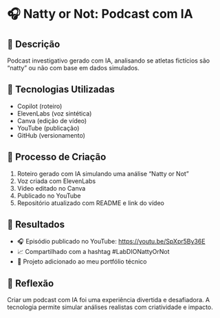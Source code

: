 # 🎧 Natty or Not: Podcast com IA

## 📒 Descrição
Podcast investigativo gerado com IA, analisando se atletas fictícios são “natty” ou não com base em dados simulados.

## 🤖 Tecnologias Utilizadas
- Copilot (roteiro)
- ElevenLabs (voz sintética)
- Canva (edição de vídeo)
- YouTube (publicação)
- GitHub (versionamento)

## 🧐 Processo de Criação
1. Roteiro gerado com IA simulando uma análise “Natty or Not”
2. Voz criada com ElevenLabs
3. Vídeo editado no Canva
4. Publicado no YouTube
5. Repositório atualizado com README e link do vídeo

## 🚀 Resultados
- 🎧 Episódio publicado no YouTube: https://youtu.be/SpXpr5By36E
- 📈 Compartilhado com a hashtag #LabDIONattyOrNot
- 💼 Projeto adicionado ao meu portfólio técnico

## 💭 Reflexão
Criar um podcast com IA foi uma experiência divertida e desafiadora. A tecnologia permite simular análises realistas com criatividade e impacto.

